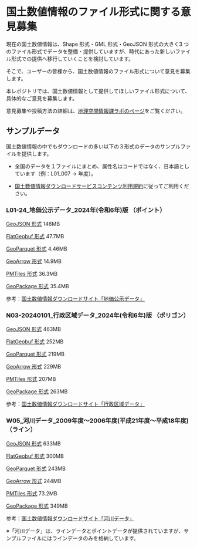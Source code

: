 # 国土数値情報のファイル形式に関する意見募集
現在の国土数値情報は、Shape 形式・GML 形式・GeoJSON 形式の大きく3 つのファイル形式でデータを整備・提供していますが、時代にあった新しいファイル形式での提供へ移行していくことを検討しています。

そこで、ユーザーの皆様から、国土数値情報のファイル形式について意見を募集します。

本レポジトリでは、国土数値情報として提供してほしいファイル形式について、具体的なご意見を募集します。

意見募集や投稿方法の詳細は、[地理空間情報課ラボのページ](https://www.mlit-gis-lab.jp/ksj/)をご覧ください。

## サンプルデータ
国土数値情報の中でもダウンロードの多い以下の３形式のデータのサンプルファイルを提供します。

* 全国のデータを１ファイルにまとめ、属性名はコードではなく、日本語としています（例：L01_007 → 年度）。

* [国土数値情報ダウンロードサービスコンテンツ利用規約](https://nlftp.mlit.go.jp/ksj/other/agreement.html)に従ってご利用ください。

### L01-24_地価公示データ_2024年(令和6年)版 （ポイント）
[GeoJSON 形式](https://public-data.geolonia.com/mlit-ksj-vector-2024/sample-data/L01-24/L01-24.geojson) 148MB

[FlatGeobuf 形式](https://public-data.geolonia.com/mlit-ksj-vector-2024/sample-data/L01-24/L01-24.fgb) 47.7MB

[GeoParquet 形式](https://public-data.geolonia.com/mlit-ksj-vector-2024/sample-data/L01-24/L01-24.parquet) 4.46MB

[GeoArrow 形式](https://public-data.geolonia.com/mlit-ksj-vector-2024/sample-data/L01-24/L01-24.arrow) 14.9MB

[PMTiles 形式](https://public-data.geolonia.com/mlit-ksj-vector-2024/sample-data/L01-24/L01-24.pmtiles) 36.3MB

[GeoPackage 形式](https://public-data.geolonia.com/mlit-ksj-vector-2024/sample-data/L01-24/L01-24.gpkg) 35.4MB

参考：[国土数値情報ダウンロードサイト「地価公示データ」](https://nlftp.mlit.go.jp/ksj/gml/datalist/KsjTmplt-L01-2024.html)

### N03-20240101_行政区域データ_2024年(令和6年)版 （ポリゴン）
[GeoJSON 形式](https://public-data.geolonia.com/mlit-ksj-vector-2024/sample-data/N03-20240101/N03-20240101.geojson) 463MB

[FlatGeobuf 形式](https://public-data.geolonia.com/mlit-ksj-vector-2024/sample-data/N03-20240101/N03-20240101.fgb) 252MB

[GeoParquet 形式](https://public-data.geolonia.com/mlit-ksj-vector-2024/sample-data/N03-20240101/N03-20240101.parquet) 219MB

[GeoArrow 形式](https://public-data.geolonia.com/mlit-ksj-vector-2024/sample-data/N03-20240101/N03-20240101.arrow) 229MB

[PMTiles 形式](https://public-data.geolonia.com/mlit-ksj-vector-2024/sample-data/N03-20240101/N03-20240101.pmtiles) 207MB

[GeoPackage 形式](https://public-data.geolonia.com/mlit-ksj-vector-2024/sample-data/N03-20240101/N03-20240101.gpkg) 263MB

参考：[国土数値情報ダウンロードサイト「行政区域データ」](https://nlftp.mlit.go.jp/ksj/gml/datalist/KsjTmplt-N03-2024.html)


### W05_河川データ_2009年度～2006年度(平成21年度～平成18年度) （ライン）
[GeoJSON 形式](https://public-data.geolonia.com/mlit-ksj-vector-2024/sample-data/W05/W05-Stream.geojson) 633MB

[FlatGeobuf 形式](https://public-data.geolonia.com/mlit-ksj-vector-2024/sample-data/W05/W05-Stream.fgb) 300MB

[GeoParquet 形式](https://public-data.geolonia.com/mlit-ksj-vector-2024/sample-data/W05/W05-Stream.parquet) 243MB

[GeoArrow 形式](https://public-data.geolonia.com/mlit-ksj-vector-2024/sample-data/W05/W05-Stream.arrow) 244MB

[PMTiles 形式](https://public-data.geolonia.com/mlit-ksj-vector-2024/sample-data/W05/W05-Stream.pmtiles) 73.2MB

[GeoPackage 形式](https://public-data.geolonia.com/mlit-ksj-vector-2024/sample-data/W05/W05-Stream.gpkg) 349MB

参考：[国土数値情報ダウンロードサイト「河川データ」](https://nlftp.mlit.go.jp/ksj/gml/datalist/KsjTmplt-W05.html)

※「河川データ」は、ラインデータとポイントデータが提供されていますが、サンプルファイルにはラインデータのみを格納しています。
